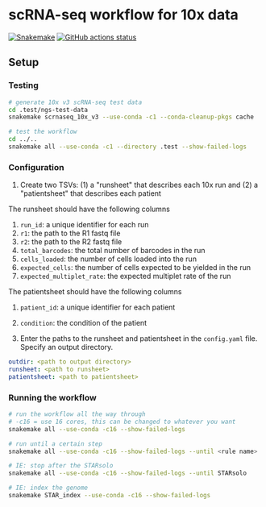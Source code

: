 # scRNA-seq workflow for 10x data

[![Snakemake](https://img.shields.io/badge/snakemake-≥7.16.0-brightgreen.svg)](https://snakemake.github.io)
[![GitHub actions status](https://github.com/gage-lab/scrnaseq/workflows/Tests/badge.svg?branch=main)](https://github.com/gage-lab/scrnaseq/actions?query=branch%3Amain+workflow%3ATests)

## Setup

### Testing

```bash
# generate 10x v3 scRNA-seq test data
cd .test/ngs-test-data
snakemake scrnaseq_10x_v3 --use-conda -c1 --conda-cleanup-pkgs cache

# test the workflow
cd ../..
snakemake all --use-conda -c1 --directory .test --show-failed-logs
```

### Configuration

1. Create two TSVs: (1) a "runsheet" that describes each 10x run and (2) a "patientsheet" that describes each patient

The runsheet should have the following columns

1. `run_id`: a unique identifier for each run
2. `r1`: the path to the R1 fastq file
3. `r2`: the path to the R2 fastq file
4. `total_barcodes`: the total number of barcodes in the run
5. `cells_loaded`: the number of cells loaded into the run
6. `expected_cells`: the number of cells expected to be yielded in the run
7. `expected_multiplet_rate`: the expected multiplet rate of the run

The patientsheet should have the following columns

1. `patient_id`: a unique identifier for each patient
2. `condition`: the condition of the patient

3. Enter the paths to the runsheet and patientsheet in the `config.yaml` file. Specify an output directory.

```yaml
outdir: <path to output directory>
runsheet: <path to runsheet>
patientsheet: <path to patientsheet>
```

### Running the workflow

```bash
# run the workflow all the way through
# -c16 = use 16 cores, this can be changed to whatever you want
snakemake all --use-conda -c16 --show-failed-logs

# run until a certain step
snakemake all --use-conda -c16 --show-failed-logs --until <rule name>

# IE: stop after the STARsolo
snakemake all --use-conda -c16 --show-failed-logs --until STARsolo

# IE: index the genome
snakemake STAR_index --use-conda -c16 --show-failed-logs
```
